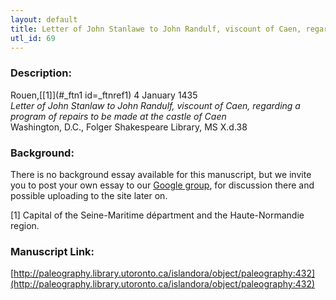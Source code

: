 ```yaml
---
layout: default
title: Letter of John Stanlawe to John Randulf, viscount of Caen, regarding a program of repairs to be made at the castle of Caen
utl_id: 69
---
```


### Description:

Rouen,[[1]](#_ftn1 id=_ftnref1) 4 January 1435<br>
_Letter of John Stanlaw to John Randulf, viscount of Caen, regarding a program of repairs to be made at the castle of Caen_<br>
Washington, D.C., Folger Shakespeare Library, MS X.d.38

### Background:

There is no background essay available for this manuscript, but we invite you to post your own essay to our [Google group](https://paleography.library.utoronto.ca/content/group-work), for discussion there and possible uploading to the site later on.

<a id="_ftn1">[1]</a> Capital of the Seine-Maritime départment and the Haute-Normandie region. 

### Manuscript Link:

[http://paleography.library.utoronto.ca/islandora/object/paleography:432](http://paleography.library.utoronto.ca/islandora/object/paleography:432)
